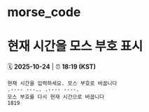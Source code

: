 # morse_code
# 현재 시간을 모스 부호 표시
<!-- MORSE_TIME_START -->
🗓️ **2025-10-24** | ⏰ **18:19 (KST)**

```
현재 시간을 입력하세요. 모스 부호로 바꿉니다
.---- ---.. .---- ----.
모스 부호를 다시 현재 시간으로 바꿉니다
1819
```
<!-- MORSE_TIME_END -->
